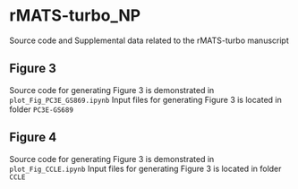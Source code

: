 # rMATS-turbo_NP
Source code and Supplemental data related to the rMATS-turbo manuscript
## Figure 3
Source code for generating Figure 3 is demonstrated in `plot_Fig_PC3E_GS869.ipynb`
Input files for generating Figure 3 is located in folder `PC3E-GS689`
## Figure 4
Source code for generating Figure 3 is demonstrated in `plot_Fig_CCLE.ipynb`
Input files for generating Figure 3 is located in folder `CCLE`

